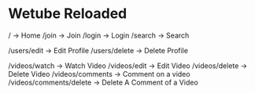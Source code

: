 # Wetube Reloaded

/ -> Home
/join -> Join
/login -> Login
/search -> Search


/users/edit -> Edit Profile
/users/delete -> Delete Profile

/videos/watch -> Watch Video
/videos/edit -> Edit Video
/videos/delete -> Delete Video
/videos/comments -> Comment on a video
/videos/comments/delete -> Delete A Comment of a Video